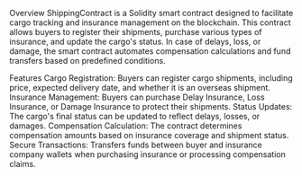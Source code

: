 Overview
ShippingContract is a Solidity smart contract designed to facilitate cargo tracking and insurance management on the blockchain. This contract allows buyers to register their shipments, purchase various types of insurance, and update the cargo's status. In case of delays, loss, or damage, the smart contract automates compensation calculations and fund transfers based on predefined conditions.

Features
Cargo Registration: Buyers can register cargo shipments, including price, expected delivery date, and whether it is an overseas shipment.
Insurance Management: Buyers can purchase Delay Insurance, Loss Insurance, or Damage Insurance to protect their shipments.
Status Updates: The cargo's final status can be updated to reflect delays, losses, or damages.
Compensation Calculation: The contract determines compensation amounts based on insurance coverage and shipment status.
Secure Transactions: Transfers funds between buyer and insurance company wallets when purchasing insurance or processing compensation claims.

